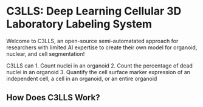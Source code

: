 # C3LLS: Deep Learning Cellular 3D Laboratory Labeling System
Welcome to C3LLS, an open-source semi-automatated approach for researchers with limited AI expertise to create their own model for organoid, nuclear, and cell segmentation! 

C3LLS can 
		1. Count nuclei in an organoid 
		2. Count the percentage of dead nuclei in an organoid 
		3. Quantify the cell surface marker expression of an independent cell, a cell in an organoid, or an entire organoid

## How Does C3LLS Work?


